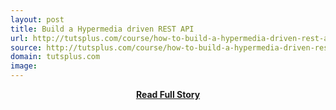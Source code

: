 ```yaml
---
layout: post
title: Build a Hypermedia driven REST API
url: http://tutsplus.com/course/how-to-build-a-hypermedia-driven-rest-api/
source: http://tutsplus.com/course/how-to-build-a-hypermedia-driven-rest-api/
domain: tutsplus.com
image: 
---
```


<p></p>
<center><p><a href="http://tutsplus.com/course/how-to-build-a-hypermedia-driven-rest-api/" style='padding:25px; font-sze:18px; font-weight: bold;'>Read Full Story</a></p></center>

